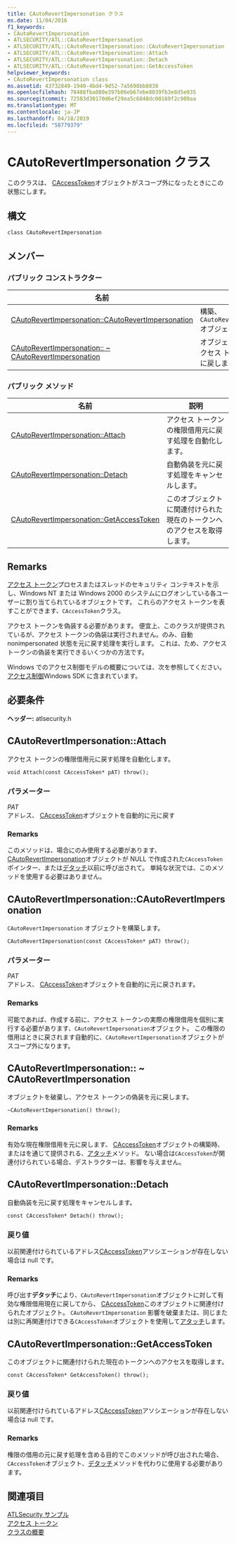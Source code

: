 ```yaml
---
title: CAutoRevertImpersonation クラス
ms.date: 11/04/2016
f1_keywords:
- CAutoRevertImpersonation
- ATLSECURITY/ATL::CAutoRevertImpersonation
- ATLSECURITY/ATL::CAutoRevertImpersonation::CAutoRevertImpersonation
- ATLSECURITY/ATL::CAutoRevertImpersonation::Attach
- ATLSECURITY/ATL::CAutoRevertImpersonation::Detach
- ATLSECURITY/ATL::CAutoRevertImpersonation::GetAccessToken
helpviewer_keywords:
- CAutoRevertImpersonation class
ms.assetid: 43732849-1940-4bd4-9d52-7a5698bb8838
ms.openlocfilehash: 78488fba080e397b06eb67ebe8039fb3e8d5e035
ms.sourcegitcommit: 72583d30170d6ef29ea5c6848dc00169f2c909aa
ms.translationtype: MT
ms.contentlocale: ja-JP
ms.lasthandoff: 04/18/2019
ms.locfileid: "58779379"
---
```

# <a name="cautorevertimpersonation-class"></a>CAutoRevertImpersonation クラス

このクラスは、 [CAccessToken](../../atl/reference/caccesstoken-class.md)オブジェクトがスコープ外になったときにこの状態にします。

## <a name="syntax"></a>構文

```
class CAutoRevertImpersonation
```

## <a name="members"></a>メンバー

### <a name="public-constructors"></a>パブリック コンストラクター

|名前|説明|
|----------|-----------------|
|[CAutoRevertImpersonation::CAutoRevertImpersonation](#cautorevertimpersonation)|構築、`CAutoRevertImpersonation`オブジェクト|
|[CAutoRevertImpersonation:: ~ CAutoRevertImpersonation](#dtor)|オブジェクトを破棄し、アクセス トークンの偽装を元に戻します。|

### <a name="public-methods"></a>パブリック メソッド

|名前|説明|
|----------|-----------------|
|[CAutoRevertImpersonation::Attach](#attach)|アクセス トークンの権限借用元に戻す処理を自動化します。|
|[CAutoRevertImpersonation::Detach](#detach)|自動偽装を元に戻す処理をキャンセルします。|
|[CAutoRevertImpersonation::GetAccessToken](#getaccesstoken)|このオブジェクトに関連付けられた現在のトークンへのアクセスを取得します。|

## <a name="remarks"></a>Remarks

[アクセス トークン](/windows/desktop/SecAuthZ/access-tokens)プロセスまたはスレッドのセキュリティ コンテキストを示し、Windows NT または Windows 2000 のシステムにログオンしている各ユーザーに割り当てられているオブジェクトです。 これらのアクセス トークンを表すことができます、`CAccessToken`クラス。

アクセス トークンを偽装する必要があります。 便宜上、このクラスが提供されているが、アクセス トークンの偽装は実行されません。のみ、自動 nonimpersonated 状態を元に戻す処理を実行します。 これは、ため、アクセス トークンの偽装を実行できるいくつかの方法です。

Windows でのアクセス制御モデルの概要については、次を参照してください。[アクセス制御](/windows/desktop/SecAuthZ/access-control)Windows SDK に含まれています。

## <a name="requirements"></a>必要条件

**ヘッダー:** atlsecurity.h

##  <a name="attach"></a>  CAutoRevertImpersonation::Attach

アクセス トークンの権限借用元に戻す処理を自動化します。

```
void Attach(const CAccessToken* pAT) throw();
```

### <a name="parameters"></a>パラメーター

*PAT*<br/>
アドレス、 [CAccessToken](../../atl/reference/caccesstoken-class.md)オブジェクトを自動的に元に戻す

### <a name="remarks"></a>Remarks

このメソッドは、場合にのみ使用する必要があります、 [CAutoRevertImpersonation](../../atl/reference/cautorevertimpersonation-class.md)オブジェクトが NULL で作成された`CAccessToken`ポインター、または[デタッチ](#detach)以前に呼び出されて。 単純な状況では、このメソッドを使用する必要はありません。

##  <a name="cautorevertimpersonation"></a>  CAutoRevertImpersonation::CAutoRevertImpersonation

`CAutoRevertImpersonation` オブジェクトを構築します。

```
CAutoRevertImpersonation(const CAccessToken* pAT) throw();
```

### <a name="parameters"></a>パラメーター

*PAT*<br/>
アドレス、 [CAccessToken](../../atl/reference/caccesstoken-class.md)オブジェクトを自動的に元に戻されます。

### <a name="remarks"></a>Remarks

可能であれば、作成する前に、アクセス トークンの実際の権限借用を個別に実行する必要があります、`CAutoRevertImpersonation`オブジェクト。 この権限の借用はときに戻されます自動的に、`CAutoRevertImpersonation`オブジェクトがスコープ外になります。

##  <a name="dtor"></a>  CAutoRevertImpersonation:: ~ CAutoRevertImpersonation

オブジェクトを破棄し、アクセス トークンの偽装を元に戻します。

```
~CAutoRevertImpersonation() throw();
```

### <a name="remarks"></a>Remarks

有効な現在権限借用を元に戻します、 [CAccessToken](../../atl/reference/caccesstoken-class.md)オブジェクトの構築時、またはを通じて提供される、[アタッチ](#attach)メソッド。 ない場合は`CAccessToken`が関連付けられている場合、デストラクターは、影響を与えません。

##  <a name="detach"></a>  CAutoRevertImpersonation::Detach

自動偽装を元に戻す処理をキャンセルします。

```
const CAccessToken* Detach() throw();
```

### <a name="return-value"></a>戻り値

以前関連付けられているアドレス[CAccessToken](../../atl/reference/caccesstoken-class.md)アソシエーションが存在しない場合は null です。

### <a name="remarks"></a>Remarks

呼び出す**デタッチ**により、`CAutoRevertImpersonation`オブジェクトに対して有効な権限借用現在に戻してから、 [CAccessToken](../../atl/reference/caccesstoken-class.md)このオブジェクトに関連付けられたオブジェクト。 `CAutoRevertImpersonation` 影響を破棄または、同じまたは別に再関連付けできる`CAccessToken`オブジェクトを使用して[アタッチ](#attach)します。

##  <a name="getaccesstoken"></a>  CAutoRevertImpersonation::GetAccessToken

このオブジェクトに関連付けられた現在のトークンへのアクセスを取得します。

```
const CAccessToken* GetAccessToken() throw();
```

### <a name="return-value"></a>戻り値

以前関連付けられているアドレス[CAccessToken](../../atl/reference/caccesstoken-class.md)アソシエーションが存在しない場合は null です。

### <a name="remarks"></a>Remarks

権限の借用の元に戻す処理を含める目的でこのメソッドが呼び出された場合、`CAccessToken`オブジェクト、[デタッチ](#detach)メソッドを代わりに使用する必要があります。

## <a name="see-also"></a>関連項目

[ATLSecurity サンプル](../../overview/visual-cpp-samples.md)<br/>
[アクセス トークン](/windows/desktop/SecAuthZ/access-tokens)<br/>
[クラスの概要](../../atl/atl-class-overview.md)
